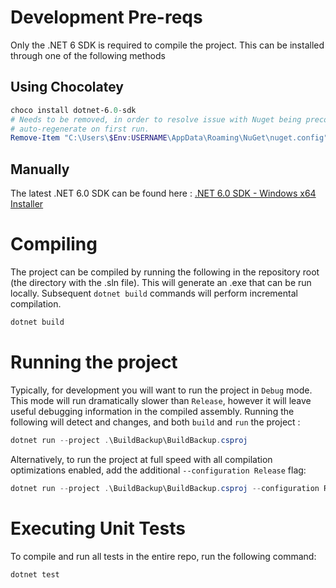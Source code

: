 
# Development Pre-reqs

Only the .NET 6 SDK is required to compile the project.  This can be installed through one of the following methods

## Using Chocolatey
```powershell
choco install dotnet-6.0-sdk
# Needs to be removed, in order to resolve issue with Nuget being preconfigured wrong.  Will 
# auto-regenerate on first run.
Remove-Item "C:\Users\$Env:USERNAME\AppData\Roaming\NuGet\nuget.config"
```

## Manually
The latest .NET 6.0 SDK can be found here : [.NET 6.0 SDK - Windows x64 Installer]( https://download.visualstudio.microsoft.com/download/pr/deb4711b-7bbc-4afa-8884-9f2b964797f2/fb603c451b2a6e0a2cb5372d33ed68b9/dotnet-sdk-6.0.300-win-x64.exe )

# Compiling

The project can be compiled by running the following in the repository root (the directory with the .sln file).  This will generate an .exe that can be run locally.  Subsequent `dotnet build` commands will perform incremental compilation.

```powershell
dotnet build
```

# Running the project

Typically, for development you will want to run the project in `Debug` mode.  This mode will run dramatically slower than `Release`, however it will leave useful debugging information in the compiled assembly.  Running the following will detect and changes, and both `build` and `run` the project :
```powershell
dotnet run --project .\BuildBackup\BuildBackup.csproj
```

Alternatively, to run the project at full speed with all compilation optimizations enabled, add the additional `--configuration Release` flag:
```powershell
dotnet run --project .\BuildBackup\BuildBackup.csproj --configuration Release
```

# Executing Unit Tests

To compile and run all tests in the entire repo, run the following command:
```powershell
dotnet test
```
